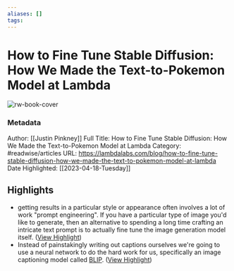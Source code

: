 ```yaml
---
aliases: []
tags:
---
```

# How to Fine Tune Stable Diffusion: How We Made the Text-to-Pokemon Model at Lambda

![rw-book-cover](https://lambdalabs.com/hubfs/Untitled%20design.png#keepProtocol)
### Metadata
Author: [[Justin Pinkney]]
Full Title: How to Fine Tune Stable Diffusion: How We Made the Text-to-Pokemon Model at Lambda
Category: #readwise/articles
URL: https://lambdalabs.com/blog/how-to-fine-tune-stable-diffusion-how-we-made-the-text-to-pokemon-model-at-lambda
Date Highlighted: [[2023-04-18-Tuesday]]

## Highlights
- getting results in a particular style or appearance often involves a lot of work "prompt engineering". If you have a particular type of image you'd like to generate, then an alternative to spending a long time crafting an intricate text prompt is to actually fine tune the image generation model itself. ([View Highlight](https://read.readwise.io/read/01gyand16xecqhazn6qzvy7cat))
- Instead of painstakingly writing out captions ourselves we're going to use a neural network to do the hard work for us, specifically an image captioning model called [BLIP](https://github.com/salesforce/BLIP). ([View Highlight](https://read.readwise.io/read/01gyandh15fjg9d7a1pdrhge7r))

